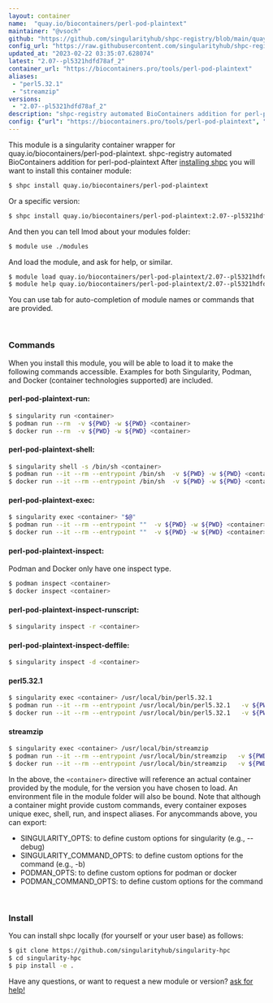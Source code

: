 ```yaml
---
layout: container
name:  "quay.io/biocontainers/perl-pod-plaintext"
maintainer: "@vsoch"
github: "https://github.com/singularityhub/shpc-registry/blob/main/quay.io/biocontainers/perl-pod-plaintext/container.yaml"
config_url: "https://raw.githubusercontent.com/singularityhub/shpc-registry/main/quay.io/biocontainers/perl-pod-plaintext/container.yaml"
updated_at: "2023-02-22 03:35:07.628074"
latest: "2.07--pl5321hdfd78af_2"
container_url: "https://biocontainers.pro/tools/perl-pod-plaintext"
aliases:
 - "perl5.32.1"
 - "streamzip"
versions:
 - "2.07--pl5321hdfd78af_2"
description: "shpc-registry automated BioContainers addition for perl-pod-plaintext"
config: {"url": "https://biocontainers.pro/tools/perl-pod-plaintext", "maintainer": "@vsoch", "description": "shpc-registry automated BioContainers addition for perl-pod-plaintext", "latest": {"2.07--pl5321hdfd78af_2": "sha256:4e70c75a664da25015afde907b971f3c7692d8ba6d401f38c0700b5941dd61b3"}, "tags": {"2.07--pl5321hdfd78af_2": "sha256:4e70c75a664da25015afde907b971f3c7692d8ba6d401f38c0700b5941dd61b3"}, "docker": "quay.io/biocontainers/perl-pod-plaintext", "aliases": {"perl5.32.1": "/usr/local/bin/perl5.32.1", "streamzip": "/usr/local/bin/streamzip"}}
---
```


This module is a singularity container wrapper for quay.io/biocontainers/perl-pod-plaintext.
shpc-registry automated BioContainers addition for perl-pod-plaintext
After [installing shpc](#install) you will want to install this container module:


```bash
$ shpc install quay.io/biocontainers/perl-pod-plaintext
```

Or a specific version:

```bash
$ shpc install quay.io/biocontainers/perl-pod-plaintext:2.07--pl5321hdfd78af_2
```

And then you can tell lmod about your modules folder:

```bash
$ module use ./modules
```

And load the module, and ask for help, or similar.

```bash
$ module load quay.io/biocontainers/perl-pod-plaintext/2.07--pl5321hdfd78af_2
$ module help quay.io/biocontainers/perl-pod-plaintext/2.07--pl5321hdfd78af_2
```

You can use tab for auto-completion of module names or commands that are provided.

<br>

### Commands

When you install this module, you will be able to load it to make the following commands accessible.
Examples for both Singularity, Podman, and Docker (container technologies supported) are included.

#### perl-pod-plaintext-run:

```bash
$ singularity run <container>
$ podman run --rm  -v ${PWD} -w ${PWD} <container>
$ docker run --rm  -v ${PWD} -w ${PWD} <container>
```

#### perl-pod-plaintext-shell:

```bash
$ singularity shell -s /bin/sh <container>
$ podman run --it --rm --entrypoint /bin/sh  -v ${PWD} -w ${PWD} <container>
$ docker run --it --rm --entrypoint /bin/sh  -v ${PWD} -w ${PWD} <container>
```

#### perl-pod-plaintext-exec:

```bash
$ singularity exec <container> "$@"
$ podman run --it --rm --entrypoint ""  -v ${PWD} -w ${PWD} <container> "$@"
$ docker run --it --rm --entrypoint ""  -v ${PWD} -w ${PWD} <container> "$@"
```

#### perl-pod-plaintext-inspect:

Podman and Docker only have one inspect type.

```bash
$ podman inspect <container>
$ docker inspect <container>
```

#### perl-pod-plaintext-inspect-runscript:

```bash
$ singularity inspect -r <container>
```

#### perl-pod-plaintext-inspect-deffile:

```bash
$ singularity inspect -d <container>
```


#### perl5.32.1

```bash
$ singularity exec <container> /usr/local/bin/perl5.32.1
$ podman run --it --rm --entrypoint /usr/local/bin/perl5.32.1   -v ${PWD} -w ${PWD} <container> -c " $@"
$ docker run --it --rm --entrypoint /usr/local/bin/perl5.32.1   -v ${PWD} -w ${PWD} <container> -c " $@"
```


#### streamzip

```bash
$ singularity exec <container> /usr/local/bin/streamzip
$ podman run --it --rm --entrypoint /usr/local/bin/streamzip   -v ${PWD} -w ${PWD} <container> -c " $@"
$ docker run --it --rm --entrypoint /usr/local/bin/streamzip   -v ${PWD} -w ${PWD} <container> -c " $@"
```



In the above, the `<container>` directive will reference an actual container provided
by the module, for the version you have chosen to load. An environment file in the
module folder will also be bound. Note that although a container
might provide custom commands, every container exposes unique exec, shell, run, and
inspect aliases. For anycommands above, you can export:

 - SINGULARITY_OPTS: to define custom options for singularity (e.g., --debug)
 - SINGULARITY_COMMAND_OPTS: to define custom options for the command (e.g., -b)
 - PODMAN_OPTS: to define custom options for podman or docker
 - PODMAN_COMMAND_OPTS: to define custom options for the command

<br>

### Install

You can install shpc locally (for yourself or your user base) as follows:

```bash
$ git clone https://github.com/singularityhub/singularity-hpc
$ cd singularity-hpc
$ pip install -e .
```

Have any questions, or want to request a new module or version? [ask for help!](https://github.com/singularityhub/singularity-hpc/issues)